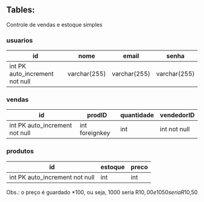 ## Tables:
Controle de vendas e estoque simples

### usuarios

| id                             | nome         | email        | senha        |
| ------------------------------ | ------------ | ------------ | ------------ |
| int PK auto_increment not null | varchar(255) | varchar(255) | varchar(255) |

### vendas

| id                             | prodID         | quantidade | vendedorID   |
| ------------------------------ | -------------- | ---------- | ------------ |
| int PK auto_increment not null | int foreignkey | int        | int not null |

### produtos

| id                             | estoque | preco |
| ------------------------------ | ------- | ----- |
| int PK auto_increment not null | int     | int   |

Obs.: o preço é guardado \*100, ou seja, 1000 seria R$10,00 e 1050 seria R$10,50